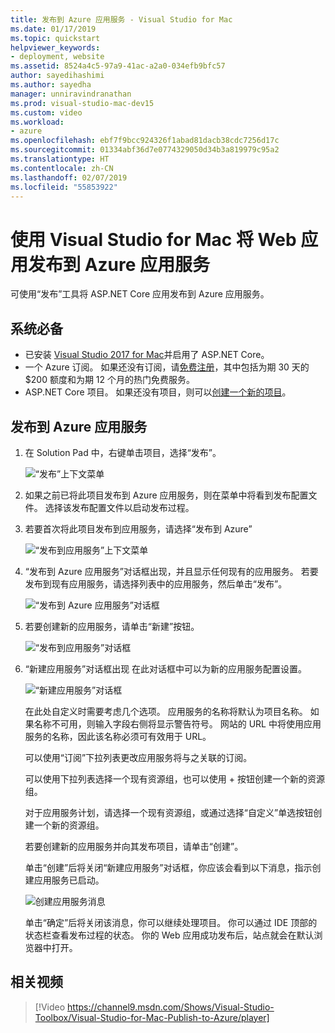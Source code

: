 ```yaml
---
title: 发布到 Azure 应用服务 - Visual Studio for Mac
ms.date: 01/17/2019
ms.topic: quickstart
helpviewer_keywords:
- deployment, website
ms.assetid: 8524a4c5-97a9-41ac-a2a0-034efb9bfc57
author: sayedihashimi
ms.author: sayedha
manager: unniravindranathan
ms.prod: visual-studio-mac-dev15
ms.custom: video
ms.workload:
- azure
ms.openlocfilehash: ebf7f9bcc924326f1abad81dacb38cdc7256d17c
ms.sourcegitcommit: 01334abf36d7e0774329050d34b3a819979c95a2
ms.translationtype: HT
ms.contentlocale: zh-CN
ms.lasthandoff: 02/07/2019
ms.locfileid: "55853922"
---
```

# <a name="publish-a-web-app-to-azure-app-service-using-visual-studio-for-mac"></a>使用 Visual Studio for Mac 将 Web 应用发布到 Azure 应用服务

可使用“发布”工具将 ASP.NET Core 应用发布到 Azure 应用服务。

## <a name="prerequisites"></a>系统必备

 - 已安装 [Visual Studio 2017 for Mac](https://visualstudio.microsoft.com/downloads/?utm_medium=microsoft&utm_source=docs.microsoft.com&utm_campaign=inline+link&utm_content=download+vs4mac2017)并启用了 ASP.NET Core。
 - 一个 Azure 订阅。 如果还没有订阅，请[免费注册](https://azure.microsoft.com/free/dotnet/)，其中包括为期 30 天的 $200 额度和为期 12 个月的热门免费服务。
 - ASP.NET Core 项目。 如果还没有项目，则可以[创建一个新的项目](https://docs.microsoft.com/visualstudio/mac/create-new-projects?view=vsmac-2017)。

## <a name="publish-to-azure-app-service"></a>发布到 Azure 应用服务

 1. 在 Solution Pad 中，右键单击项目，选择“发布”。

    ![“发布”上下文菜单](media/publish-context-menu.png)

 2. 如果之前已将此项目发布到 Azure 应用服务，则在菜单中将看到发布配置文件。 选择该发布配置文件以启动发布过程。

 3. 若要首次将此项目发布到应用服务，请选择“发布到 Azure”

    ![“发布到应用服务”上下文菜单](media/publish-to-azure-context-menu.png)

 4. “发布到 Azure 应用服务”对话框出现，并且显示任何现有的应用服务。 若要发布到现有应用服务，请选择列表中的应用服务，然后单击“发布”。

    ![“发布到 Azure 应用服务”对话框](media/publish-to-app-service-dialog.png)

 5. 若要创建新的应用服务，请单击“新建”按钮。 

    ![“发布到应用服务”对话框](media/publish-to-app-service-dialog-new-selected.png)

 6. “新建应用服务”对话框出现 在此对话框中可以为新的应用服务配置设置。

    ![“新建应用服务”对话框](media/publish-new-app-service.png)

    在此处自定义时需要考虑几个选项。 应用服务的名称将默认为项目名称。 如果名称不可用，则输入字段右侧将显示警告符号。 网站的 URL 中将使用应用服务的名称，因此该名称必须可有效用于 URL。

    可以使用“订阅”下拉列表更改应用服务将与之关联的订阅。

    可以使用下拉列表选择一个现有资源组，也可以使用 + 按钮创建一个新的资源组。

    对于应用服务计划，请选择一个现有资源组，或通过选择“自定义”单选按钮创建一个新的资源组。

    若要创建新的应用服务并向其发布项目，请单击“创建”。

    单击“创建”后将关闭“新建应用服务”对话框，你应该会看到以下消息，指示创建应用服务已启动。

      ![创建应用服务消息](media/publish-create-app-service-message.png)

    单击“确定”后将关闭该消息，你可以继续处理项目。 你可以通过 IDE 顶部的状态栏查看发布过程的状态。 你的 Web 应用成功发布后，站点就会在默认浏览器中打开。

## <a name="related-video"></a>相关视频

> [!Video https://channel9.msdn.com/Shows/Visual-Studio-Toolbox/Visual-Studio-for-Mac-Publish-to-Azure/player]

